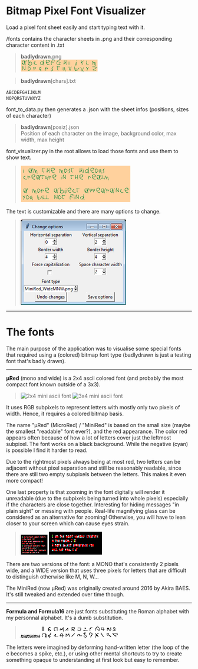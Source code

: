 # Bitmap Pixel Font Visualizer

Load a pixel font sheet easily and start typing text with it.

/fonts contains the character sheets in .png and their corresponding character content in .txt

>**badlydrawn**.png  
![Badly drawn pixel font](fonts/badlydrawn.png)

>**badlydrawn**[chars].txt  
~~~~
ABCDEFGHIJKLM  
NOPQRSTUVWXYZ  
~~~~

font_to_data.py then generates a .json with the sheet infos (positions, sizes of each character)

>**badlydrawn**[posiz].json  
Position of each character on the image, background color, max width, max height

font_visualizer.py in the root allows to load those fonts and use them to show text.

>![Badly drawn text using the pixel font](images/hideous_drawn.png)

The text is customizable and there are many options to change.

>![Visual of the options window](images/optionswindow_screenshot.png)

----

# The fonts

The main purpose of the application was to visualise some special fonts that required using a (colored) bitmap font type (badlydrawn is just a testing font that's badly drawn).

----

**µRed** (mono and wide) is a 2x4 ascii colored font (and probably the most compact font known outside of a 3x3).

>![2x4 mini ascii font](fonts/µRed_mono.png) ![3x4 mini ascii font](fonts/µRed_wide.png)

It uses RGB subpixels to represent letters with mostly only two pixels of width. Hence, it requires a colored bitmap basis.

The name "µRed" (MicroRed) / "MiniRed" is based on the small size (maybe the smallest "readable" font ever?), and the red appearance. The color red appears often  because of how a lot of letters cover just the leftmost subpixel. The font works on a black background. While the negative (cyan) is possible I find it harder to read.

Due to the rightmost pixels always being at most red, two letters can be adjacent without pixel separation and still be reasonably readable, since there are still two empty subpixels between the letters. This makes it even more compact!

One last property is that zooming in the font digitally will render it unreadable (due to the subpixels being turned into whole pixels) especially if the characters are close together. Interesting for hiding messages "in plain sight" or messing with people. Real-life magnifying glass can be considered as an alternative for zooming! Otherwise, you will have to lean closer to your screen which can cause eyes strain.

>![Example of output text](images/hideous_screenshot.png) ![Example of digitally zoomed text (X2)](images/hideous_zoomed.png)

There are two versions of the font: a MONO that's consistently 2 pixels wide, 
and a WIDE version that uses three pixels for letters that are difficult to distinguish otherwise 
like M, N, W...

The MiniRed (now µRed) was originally created around 2016 by Akira BAES. It's still tweaked and extended over time though.

----

**Formula and Formula16** are just fonts substituting the Roman alphabet with my personnal alphabet. It's a dumb substitution. 

>![Font formula](fonts/Formula.png) ![Font formula 16](fonts/Formula_16.png)

The letters were imagined by deforming hand-written letter (the loop of the e becomes a spike, etc.), or using other mental shortcuts to try to create something opaque to understanding at first look but easy to remember.